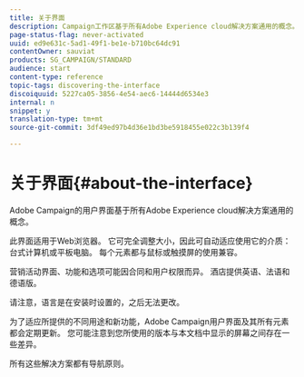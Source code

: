 ```yaml
---
title: 关于界面
description: Campaign工作区基于所有Adobe Experience cloud解决方案通用的概念。
page-status-flag: never-activated
uuid: ed9e631c-5ad1-49f1-be1e-b710bc64dc91
contentOwner: sauviat
products: SG_CAMPAIGN/STANDARD
audience: start
content-type: reference
topic-tags: discovering-the-interface
discoiquuid: 5227ca05-3856-4e54-aec6-14444d6534e3
internal: n
snippet: y
translation-type: tm+mt
source-git-commit: 3df49ed97b4d36e1bd3be5918455e022c3b139f4

---
```



# 关于界面{#about-the-interface}

Adobe Campaign的用户界面基于所有Adobe Experience cloud解决方案通用的概念。

此界面适用于Web浏览器。 它可完全调整大小，因此可自动适应使用它的介质：台式计算机或平板电脑。 每个元素都与鼠标或触摸屏的使用兼容。

营销活动界面、功能和选项可能因合同和用户权限而异。 酒店提供英语、法语和德语版。

请注意，语言是在安装时设置的，之后无法更改。

为了适应所提供的不同用途和新功能，Adobe Campaign用户界面及其所有元素都会定期更新。 您可能注意到您所使用的版本与本文档中显示的屏幕之间存在一些差异。

所有这些解决方案都有导航原则。
